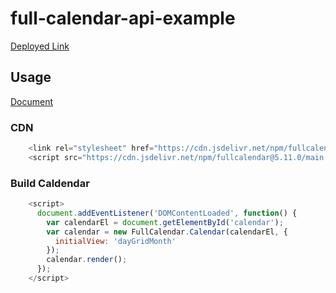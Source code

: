 # full-calendar-api-example
[Deployed Link](https://full-calendar-api-example.herokuapp.com/)

## Usage
[Document](https://fullcalendar.io/docs)

### CDN
```js
    <link rel="stylesheet" href="https://cdn.jsdelivr.net/npm/fullcalendar@5.11.0/main.min.css">
    <script src="https://cdn.jsdelivr.net/npm/fullcalendar@5.11.0/main.min.js"></script>
```

### Build Caldendar
```js
    <script>
      document.addEventListener('DOMContentLoaded', function() {
        var calendarEl = document.getElementById('calendar');
        var calendar = new FullCalendar.Calendar(calendarEl, {
          initialView: 'dayGridMonth'
        });
        calendar.render();
      });
    </script>
```